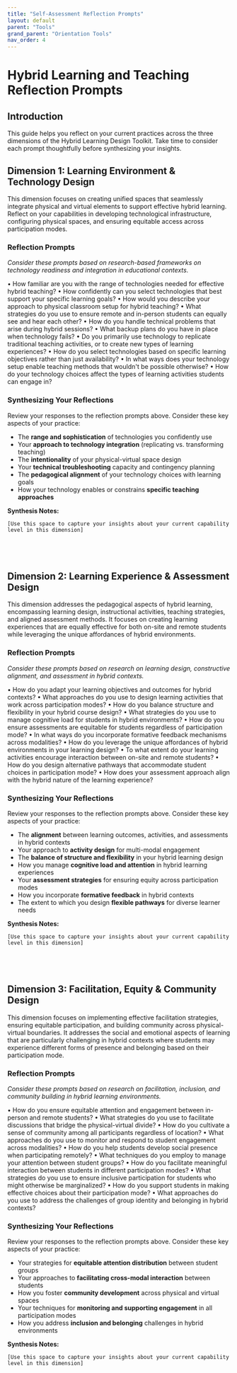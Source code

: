 ```yaml
---
title: "Self-Assessment Reflection Prompts"
layout: default
parent: "Tools"
grand_parent: "Orientation Tools"
nav_order: 4
---
```


# Hybrid Learning and Teaching Reflection Prompts

## Introduction
This guide helps you reflect on your current practices across the three dimensions of the Hybrid Learning Design Toolkit. Take time to consider each prompt thoughtfully before synthesizing your insights.

## Dimension 1: Learning Environment & Technology Design

This dimension focuses on creating unified spaces that seamlessly integrate physical and virtual elements to support effective hybrid learning. Reflect on your capabilities in developing technological infrastructure, configuring physical spaces, and ensuring equitable access across participation modes.

### Reflection Prompts
*Consider these prompts based on research-based frameworks on technology readiness and integration in educational contexts.*

• How familiar are you with the range of technologies needed for effective hybrid teaching?
• How confidently can you select technologies that best support your specific learning goals?
• How would you describe your approach to physical classroom setup for hybrid teaching?
• What strategies do you use to ensure remote and in-person students can equally see and hear each other?
• How do you handle technical problems that arise during hybrid sessions?
• What backup plans do you have in place when technology fails?
• Do you primarily use technology to replicate traditional teaching activities, or to create new types of learning experiences?
• How do you select technologies based on specific learning objectives rather than just availability?
• In what ways does your technology setup enable teaching methods that wouldn't be possible otherwise?
• How do your technology choices affect the types of learning activities students can engage in?

### Synthesizing Your Reflections
Review your responses to the reflection prompts above. Consider these key aspects of your practice:

- The **range and sophistication** of technologies you confidently use
- Your **approach to technology integration** (replicating vs. transforming teaching)
- The **intentionality** of your physical-virtual space design
- Your **technical troubleshooting** capacity and contingency planning
- The **pedagogical alignment** of your technology choices with learning goals
- How your technology enables or constrains **specific teaching approaches**

**Synthesis Notes:**
```
[Use this space to capture your insights about your current capability level in this dimension]





```

## Dimension 2: Learning Experience & Assessment Design

This dimension addresses the pedagogical aspects of hybrid learning, encompassing learning design, instructional activities, teaching strategies, and aligned assessment methods. It focuses on creating learning experiences that are equally effective for both on-site and remote students while leveraging the unique affordances of hybrid environments.

### Reflection Prompts
*Consider these prompts based on research on learning design, constructive alignment, and assessment in hybrid contexts.*

• How do you adapt your learning objectives and outcomes for hybrid contexts?
• What approaches do you use to design learning activities that work across participation modes?
• How do you balance structure and flexibility in your hybrid course design?
• What strategies do you use to manage cognitive load for students in hybrid environments?
• How do you ensure assessments are equitable for students regardless of participation mode?
• In what ways do you incorporate formative feedback mechanisms across modalities?
• How do you leverage the unique affordances of hybrid environments in your learning design?
• To what extent do your learning activities encourage interaction between on-site and remote students?
• How do you design alternative pathways that accommodate student choices in participation mode?
• How does your assessment approach align with the hybrid nature of the learning experience?

### Synthesizing Your Reflections
Review your responses to the reflection prompts above. Consider these key aspects of your practice:

- The **alignment** between learning outcomes, activities, and assessments in hybrid contexts
- Your approach to **activity design** for multi-modal engagement
- The **balance of structure and flexibility** in your hybrid learning design
- How you manage **cognitive load and attention** in hybrid learning experiences
- Your **assessment strategies** for ensuring equity across participation modes
- How you incorporate **formative feedback** in hybrid contexts
- The extent to which you design **flexible pathways** for diverse learner needs

**Synthesis Notes:**
```
[Use this space to capture your insights about your current capability level in this dimension]





```

## Dimension 3: Facilitation, Equity & Community Design

This dimension focuses on implementing effective facilitation strategies, ensuring equitable participation, and building community across physical-virtual boundaries. It addresses the social and emotional aspects of learning that are particularly challenging in hybrid contexts where students may experience different forms of presence and belonging based on their participation mode.

### Reflection Prompts
*Consider these prompts based on research on facilitation, inclusion, and community building in hybrid learning environments.*

• How do you ensure equitable attention and engagement between in-person and remote students?
• What strategies do you use to facilitate discussions that bridge the physical-virtual divide?
• How do you cultivate a sense of community among all participants regardless of location?
• What approaches do you use to monitor and respond to student engagement across modalities?
• How do you help students develop social presence when participating remotely?
• What techniques do you employ to manage your attention between student groups?
• How do you facilitate meaningful interaction between students in different participation modes?
• What strategies do you use to ensure inclusive participation for students who might otherwise be marginalized?
• How do you support students in making effective choices about their participation mode?
• What approaches do you use to address the challenges of group identity and belonging in hybrid contexts?

### Synthesizing Your Reflections
Review your responses to the reflection prompts above. Consider these key aspects of your practice:

- Your strategies for **equitable attention distribution** between student groups
- Your approaches to **facilitating cross-modal interaction** between students
- How you foster **community development** across physical and virtual spaces
- Your techniques for **monitoring and supporting engagement** in all participation modes
- How you address **inclusion and belonging** challenges in hybrid environments


**Synthesis Notes:**
```
[Use this space to capture your insights about your current capability level in this dimension]





```
